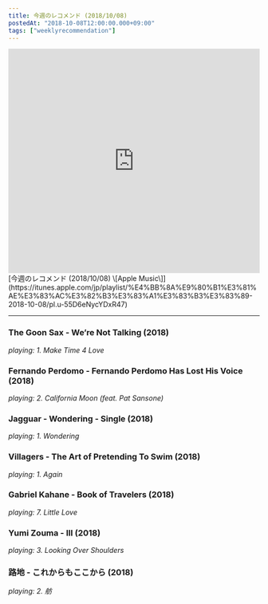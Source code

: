 ```yaml
---
title: 今週のレコメンド (2018/10/08)
postedAt: "2018-10-08T12:00:00.000+09:00"
tags: ["weeklyrecommendation"]
---
```


<iframe allow="autoplay *; encrypted-media *;" frameborder="0" height="450" style="width:100%;max-width:660px;overflow:hidden;background:transparent;" sandbox="allow-forms allow-popups allow-same-origin allow-scripts allow-storage-access-by-user-activation allow-top-navigation-by-user-activation" src="https://embed.music.apple.com/jp/playlist/%E4%BB%8A%E9%80%B1%E3%81%AE%E3%83%AC%E3%82%B3%E3%83%A1%E3%83%B3%E3%83%89-2018-10-08/pl.u-55D6eNycYDxR47?app=music&amp;at=1000lR8X"></iframe> [今週のレコメンド (2018/10/08) \[Apple Music\]](https://itunes.apple.com/jp/playlist/%E4%BB%8A%E9%80%B1%E3%81%AE%E3%83%AC%E3%82%B3%E3%83%A1%E3%83%B3%E3%83%89-2018-10-08/pl.u-55D6eNycYDxR47) 

---

### The Goon Sax - We’re Not Talking (2018)

_playing: 1\. Make Time 4 Love_

### Fernando Perdomo - Fernando Perdomo Has Lost His Voice (2018)

_playing: 2\. California Moon (feat. Pat Sansone)_

### Jagguar - Wondering - Single (2018)

_playing: 1\. Wondering_

### Villagers - The Art of Pretending To Swim (2018)

_playing: 1\. Again_

### Gabriel Kahane - Book of Travelers (2018)

_playing: 7\. Little Love_

### Yumi Zouma - III (2018)

_playing: 3\. Looking Over Shoulders_

### 路地 - これからもここから (2018)

_playing: 2\. 舫_